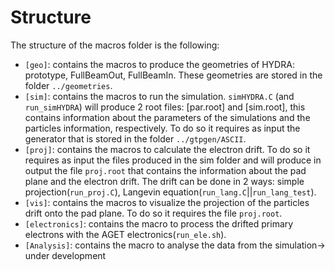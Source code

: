 # Structure

The structure of the macros folder is the following:
* `[geo]`: contains the macros to produce the geometries of HYDRA: prototype, FullBeamOut, FullBeamIn. These geometries are stored in the folder `../geometries`.
* `[sim]`: contains the macros to run the simulation. `simHYDRA.C` (and `run_simHYDRA`) will produce 2 root files: [par.root] and [sim.root], this contains information about the parameters of the simulations and the particles information, respectively. To do so it requires as input the generator that is stored in the folder `../gtpgen/ASCII`.
* `[proj]`: contains the macros to calculate the electron drift. To do so it requires as input the files produced in the sim folder and will produce in output the file `proj.root` that contains the information about the pad plane and the electron drift. The drift can be done in 2 ways: simple projection(`run_proj.C`), Langevin equation(`run_lang.C`||`run_lang_test`).
* `[vis]`: contains the macros to visualize the projection of the particles drift onto the pad plane. To do so it requires the file `proj.root`.
* `[electronics]`: contains the macro to process the drifted primary electrons with the AGET electronics(`run_ele.sh`).
*	`[Analysis]`: contains the macro to analyse the data from the simulation-> under development

